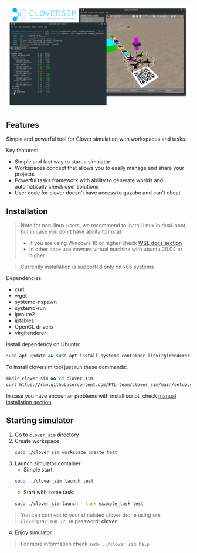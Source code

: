![Cloversim banner](./banner.png)

## Features
Simple and powerful tool for Clover simulation with workspaces and tasks.

Key features:

- Simple and fast way to start a simulator
- Workspaces concept that allows you to easily manage and share your projects
- Powerful tasks framework with ability to generate worlds and automatically check user solutions
- User code for clover doesn't have access to gazebo and can't cheat

## Installation


> Note for non-linux users, we recommend to install linux in dual-boot, but in case you don't have ability to instal: 
> * If you are using Windows 10 or higher check [WSL docs section](/wsl.md)
> * In other case use vmware virtual machine with ubuntu 20.04 or higher

> Currently installation is supported only on x86 systems

Dependencies:
- curl
- wget
- systemd-nspawn
- systemd-run
- iproute2
- iptables
- OpenGL drivers
- virglrenderer

Install dependency on Ubuntu:
```bash
sudo apt update && sudo apt install systemd-container libvirglrenderer1 iptables mesa-utils socat wget unzip libegl1-mesa
```

To install cloversim tool just run these commands:
```bash
mkdir clover_sim && cd clover_sim
curl https://raw.githubusercontent.com/FTL-team/clover_sim/main/setup.sh | bash
```

In case you have encounter problems with install script, check [manual installation section](/manual_install.md).

## Starting simulator

1. Go to `clover_sim` directory
2. Create workspace
    ```bash
    sudo ./clover_sim workspace create test
    ```
3. Launch simulator container
    - Simple start:
    ```bash
    sudo  ./clover_sim launch test
    ```
    - Start with some task:
    ```bash
    sudo ./clover_sim launch --task example_task test
    ```
    
> You can connect to your simulated clover drone using `ssh clover@192.168.77.10` password: **clover**

4. Enjoy simulator



> For more information check `sudo ../clover_sim help`